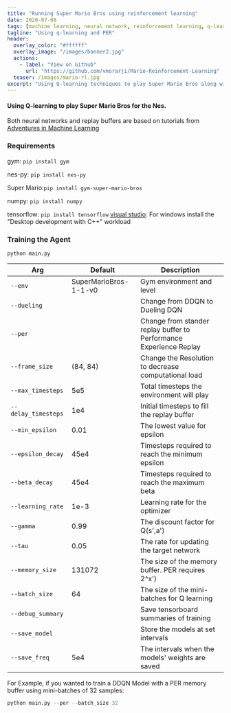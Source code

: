 ```yaml
---
title: "Running Super Mario Bros using reinforcement learning"
date: 2020-07-08
tags: [machine learning, neural network, reinforcement learning, q-learning, Mario]
tagline: "Using q-learning and PER"
header:
  overlay_color: "#ffffff"
  overlay_image: "/images/banner2.jpg"
  actions:
    - label: "View on Github"
      url: "https://github.com/vmorarji/Mario-Reinforcement-Learning"
  teaser: /images/mario-rl.jpg    
excerpt: "Using Q-learning techniques to play Super Mario Bros along with a prioritised experience replay buffer"
---
```


#### Using Q-learning to play Super Mario Bros for the Nes.

Both neural networks and replay buffers are based on tutorials from [Adventures in Machine Learning](https://adventuresinmachinelearning.com/)



### Requirements

gym:		    `pip install gym`

nes-py:		  `pip install nes-py`

Super Mario:`pip install gym-super-mario-bros`

numpy:      `pip install numpy`

tensorflow: `pip install tensorflow`
[visual studio](https://visualstudio.microsoft.com/):	For windows install the "Desktop development with C++" workload


### Training the Agent

`python main.py`

|Arg|Default|Description
|------------------|-------------------------------|-----------------------------|
|`--env`|SuperMarioBros-1-1-v0|Gym environment and level|
|`--dueling`||Change from DDQN to Dueling DQN
|`--per`||Change from stander replay buffer to Performance Experience Replay|
|`--frame_size`|(84, 84)| Change the Resolution to decrease computational load|
|`--max_timesteps`|5e5|Total timesteps the environment will play|
|`--delay_timesteps`|1e4|Initial timesteps to fill the replay buffer|
|`--min_epsilon`|0.01|The lowest value for epsilon|
|`--epsilon_decay`|45e4|Timesteps required to reach the minimum epsilon|
|`--beta_decay`|45e4|Timesteps required to reach the maximum beta|
|`--learning_rate`|1e-3|Learning rate for the optimizer|
|`--gamma`|0.99|The discount factor for Q(s',a')|
|`--tau`|0.05|The rate for updating the target network|
|`--memory_size`|131072|The size of the memory buffer. PER requires 2^x')|
|`--batch_size`|64|The size of the mini-batches for Q learning|
|`--debug_summary`||Save tensorboard summaries of training|
|`--save_model`||Store the models at set intervals|
|`--save_freq`|5e4|The intervals when the models' weights are saved|

For Example, if you wanted to train a DDQN Model with a PER memory buffer using mini-batches of 32 samples:

```python
python main.py --per --batch_size 32
```
